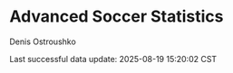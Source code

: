 # Advanced Soccer Statistics
Denis Ostroushko

<!-- gfm -->

Last successful data update: 2025-08-19 15:20:02 CST
